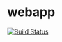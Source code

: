 # webapp

[![Build Status](https://dev.azure.com/ssreddy481/Newproject/_apis/build/status%2FNew%20CI%20task?branchName=main)](https://dev.azure.com/ssreddy481/Newproject/_build/latest?definitionId=9&branchName=main)

